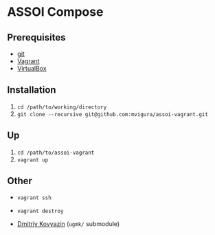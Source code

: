 # ASSOI Compose

## Prerequisites
- [git](https://git-scm.com)
- [Vagrant](https://www.vagrantup.com/downloads.html)
- [VirtualBox](https://www.virtualbox.org)

## Installation
1. ```cd /path/to/working/directory```
1. ```git clone --recursive git@github.com:mvigura/assoi-vagrant.git```


## Up
1. ```cd /path/to/assoi-vagrant```
1. ```vagrant up```

## Other
- ```vagrant ssh```
- ```vagrant destroy```

- [Dmitriy Kovyazin](mailto:dkoviazin@gmail.com) (```ugmk/``` submodule)
